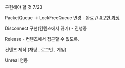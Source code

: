 구현해야 할 것 7/23

PacketQueue -> LockFreeQueue 변경 - 완료 // [#구현 과정](https://github.com/LimDaeKwon/o_o/issues/1) 

Disconnect 구현(컨텐츠에서 끊기) - 진행중


Release - 컨텐츠에서 접근할 수 없도록.


컨텐츠 제작 (채팅 , 로그인 , 게임)


Unreal 연동

